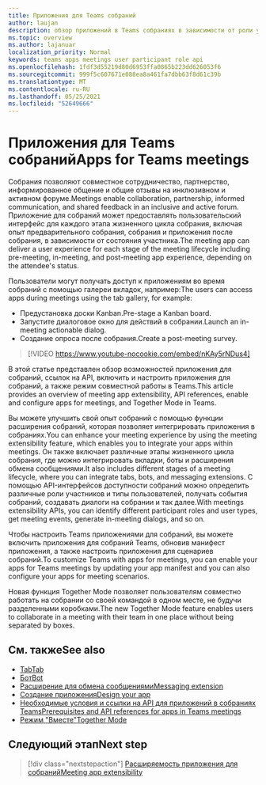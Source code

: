 ```yaml
---
title: Приложения для Teams собраний
author: laujan
description: обзор приложений в Teams собраниях в зависимости от роли участника и пользователя
ms.topic: overview
ms.author: lajanuar
localization_priority: Normal
keywords: teams apps meetings user participant role api
ms.openlocfilehash: 1fdf3d55219d80d6953ffa0865b223dd626053f6
ms.sourcegitcommit: 999f5c607671e088ea8a461fa7dbb63f8d61c39b
ms.translationtype: MT
ms.contentlocale: ru-RU
ms.lasthandoff: 05/25/2021
ms.locfileid: "52649666"
---
```

# <a name="apps-for-teams-meetings"></a><span data-ttu-id="1db83-104">Приложения для Teams собраний</span><span class="sxs-lookup"><span data-stu-id="1db83-104">Apps for Teams meetings</span></span>

<span data-ttu-id="1db83-105">Собрания позволяют совместное сотрудничество, партнерство, информированное общение и общие отзывы на инклюзивном и активном форуме.</span><span class="sxs-lookup"><span data-stu-id="1db83-105">Meetings enable collaboration, partnership, informed communication, and shared feedback in an inclusive and active forum.</span></span> <span data-ttu-id="1db83-106">Приложение для собраний может предоставлять пользовательский интерфейс для каждого этапа жизненного цикла собрания, включая опыт предварительного собрания, собрания и приложения после собрания, в зависимости от состояния участника.</span><span class="sxs-lookup"><span data-stu-id="1db83-106">The meeting app can deliver a user experience for each stage of the meeting lifecycle including pre-meeting, in-meeting, and post-meeting app experience, depending on the attendee's status.</span></span>

<span data-ttu-id="1db83-107">Пользователи могут получать доступ к приложениям во время собраний с помощью галереи вкладок, например:</span><span class="sxs-lookup"><span data-stu-id="1db83-107">The users can access apps during meetings using the tab gallery, for example:</span></span>

* <span data-ttu-id="1db83-108">Предустановка доски Kanban.</span><span class="sxs-lookup"><span data-stu-id="1db83-108">Pre-stage a Kanban board.</span></span>
* <span data-ttu-id="1db83-109">Запустите диалоговое окно для действий в собрании.</span><span class="sxs-lookup"><span data-stu-id="1db83-109">Launch an in-meeting actionable dialog.</span></span>
* <span data-ttu-id="1db83-110">Создание опроса после собрания.</span><span class="sxs-lookup"><span data-stu-id="1db83-110">Create a post-meeting survey.</span></span>

> [!VIDEO https://www.youtube-nocookie.com/embed/nKAy5rNDus4]

<span data-ttu-id="1db83-111">В этой статье представлен обзор возможностей приложения для собраний, ссылок на API, включить и настроить приложения для собраний, а также режим совместной работы в Teams.</span><span class="sxs-lookup"><span data-stu-id="1db83-111">This article provides an overview of meeting app extensibility, API references, enable and configure apps for meetings, and Together Mode in Teams.</span></span>

<span data-ttu-id="1db83-112">Вы можете улучшить свой опыт собраний с помощью функции расширения собраний, которая позволяет интегрировать приложения в собраниях.</span><span class="sxs-lookup"><span data-stu-id="1db83-112">You can enhance your meeting experience by using the meeting extensibility feature, which enables you to integrate your apps within meetings.</span></span> <span data-ttu-id="1db83-113">Он также включает различные этапы жизненного цикла собрания, где можно интегрировать вкладки, боты и расширения обмена сообщениями.</span><span class="sxs-lookup"><span data-stu-id="1db83-113">It also includes different stages of a meeting lifecycle, where you can integrate tabs, bots, and messaging extensions.</span></span> <span data-ttu-id="1db83-114">С помощью API-интерфейсов доступности собраний можно определить различные роли участников и типы пользователей, получать события собраний, создавать диалоги на собрании и так далее.</span><span class="sxs-lookup"><span data-stu-id="1db83-114">With meetings extensibility APIs, you can identify different participant roles and user types, get meeting events, generate in-meeting dialogs, and so on.</span></span>

<span data-ttu-id="1db83-115">Чтобы настроить Teams приложениями для собраний, вы можете включить приложения для собраний Teams, обновив манифест приложения, а также настроить приложения для сценариев собраний.</span><span class="sxs-lookup"><span data-stu-id="1db83-115">To customize Teams with apps for meetings, you can enable your apps for Teams meetings by updating your app manifest and you can also configure your apps for meeting scenarios.</span></span>

<span data-ttu-id="1db83-116">Новая функция Together Mode позволяет пользователям совместно работать на собрании со своей командой в одном месте, не будучи разделенными коробками.</span><span class="sxs-lookup"><span data-stu-id="1db83-116">The new Together Mode feature enables users to collaborate in a meeting with their team in one place without being separated by boxes.</span></span>

## <a name="see-also"></a><span data-ttu-id="1db83-117">См. также</span><span class="sxs-lookup"><span data-stu-id="1db83-117">See also</span></span>

* [<span data-ttu-id="1db83-118">Tab</span><span class="sxs-lookup"><span data-stu-id="1db83-118">Tab</span></span>](../tabs/what-are-tabs.md#understand-how-tabs-work)
* [<span data-ttu-id="1db83-119">Бот</span><span class="sxs-lookup"><span data-stu-id="1db83-119">Bot</span></span>](../bots/what-are-bots.md)
* [<span data-ttu-id="1db83-120">Расширение для обмена сообщениями</span><span class="sxs-lookup"><span data-stu-id="1db83-120">Messaging extension</span></span>](../messaging-extensions/what-are-messaging-extensions.md)
* [<span data-ttu-id="1db83-121">Создание приложения</span><span class="sxs-lookup"><span data-stu-id="1db83-121">Design your app</span></span>](../apps-in-teams-meetings/design/designing-apps-in-meetings.md)
* [<span data-ttu-id="1db83-122">Необходимые условия и ссылки на API для приложений в собраниях Teams</span><span class="sxs-lookup"><span data-stu-id="1db83-122">Prerequisites and API references for apps in Teams meetings</span></span>](create-apps-for-teams-meetings.md)
* [<span data-ttu-id="1db83-123">Режим "Вместе"</span><span class="sxs-lookup"><span data-stu-id="1db83-123">Together Mode</span></span>](~/apps-in-teams-meetings/teams-together-mode.md)

## <a name="next-step"></a><span data-ttu-id="1db83-124">Следующий этап</span><span class="sxs-lookup"><span data-stu-id="1db83-124">Next step</span></span>

> [!div class="nextstepaction"]
> [<span data-ttu-id="1db83-125">Расширяемость приложения для собраний</span><span class="sxs-lookup"><span data-stu-id="1db83-125">Meeting app extensibility</span></span>](meeting-app-extensibility.md)
